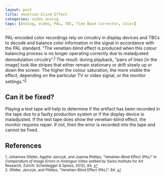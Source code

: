 ```yaml
---
layout: post
title: Venetian-blind Effect
categories: video analog
tags: [Analog, Video, PAL, TBC, Time Base Corrector, Color]
---
```


PAL-encoded color recordings rely on circuitry in display devices and TBCs to decode and balance color information in the signal in accordance with the PAL standard. “The venetian-blind effect is produced when this colour balancing process is no longer operating correctly due to maladjusted demodulation circuitry”.<sup><a href="#fn1" id="ref1">1</a></sup> The result: during playback, “pairs of lines [in the image] look like stripes that either remain stationary or drift slowly up or down the screen. The higher the colour saturation, the more visible the effect, depending on the particular TV or video signal, or the monitor settings.”<sup><a href="#fn2" id="ref2">2</a></sup>

## Can it be fixed?

Playing a test tape will help to determine if the artifact has been recorded in the tape due to a faulty production system or if the display device is maladjusted. If the test tape does show the venetian-blind effect, the monitor requires repair. If not, then the error is recorded into the tape and cannot be fixed.

## References

<sup id="fn1">1. Johannes Gfeller, Agathe Jarczyk, and Joanna Phillips, “Venetian-Blind Effect (PAL)” in _Compendium of Image Errors in Analogue Video_ (edited by Swiss Institute for Art Research, Zürich: Scheidegger & Spiess, 2012), 84. <a href="#ref1" title="Jump back to footnote 1 in the text.">↩</a></sup>   
<sup id="fn2">2. Gfeller, Jarczyk, and Phillips, “Venetian-Blind Effect (PAL)”, 84. <a href="#ref2" title="Jump back to footnote 2 in the text.">↩</a></sup> 
